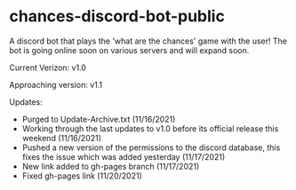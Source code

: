 # chances-discord-bot-public
A discord bot that plays the 'what are the chances' game with the user! The bot is going online soon on various servers and will expand soon.

Current Verizon: v1.0

Approaching version: v1.1

Updates:
- Purged to Update-Archive.txt (11/16/2021)
- Working through the last updates to v1.0 before its official release this weekend (11/16/2021)
- Pushed a new version of the permissions to the discord database, this fixes the issue which was added yesterday (11/17/2021)
- New link added to gh-pages branch (11/17/2021)
- Fixed gh-pages link (11/20/2021)
